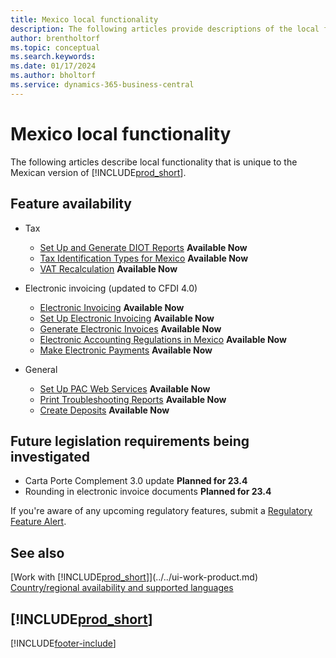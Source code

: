 ```yaml
---
title: Mexico local functionality
description: The following articles provide descriptions of the local functionality in the Mexican version of Business Central.
author: brentholtorf
ms.topic: conceptual
ms.search.keywords:
ms.date: 01/17/2024
ms.author: bholtorf
ms.service: dynamics-365-business-central
---
```

# Mexico local functionality

The following articles describe local functionality that is unique to the Mexican version of [!INCLUDE[prod_short](../../includes/prod_short.md)].  

## Feature availability  

* Tax
    * [Set Up and Generate DIOT Reports](ui-extensions-setup-and-generate-diot-report-mx.md) **Available Now**
    * [Tax Identification Types for Mexico](tax-identification-types-for-mexico.md) **Available Now**
    * [VAT Recalculation](vat-recalculation.md) **Available Now**

* Electronic invoicing (updated to CFDI 4.0)
    * [Electronic Invoicing](electronic-invoicing.md) **Available Now**
    * [Set Up Electronic Invoicing](how-to-set-up-electronic-invoicing.md) **Available Now**
    * [Generate Electronic Invoices](how-to-generate-electronic-invoices.md) **Available Now**
    * [Electronic Accounting Regulations in Mexico](electronic-accounting-regulations.md) **Available Now**
    * [Make Electronic Payments](../../finance-make-payments-with-bank-data-conversion-service-or-sepa-credit-transfer.md#exporting-payments-to-a-bank-file) **Available Now**

* General
    * [Set Up PAC Web Services](how-to-set-up-pac-web-services.md) **Available Now**
    * [Print Troubleshooting Reports](how-to-print-troubleshooting-reports.md) **Available Now**
    * [Create Deposits](how-to-create-deposits.md) **Available Now**

## Future legislation requirements being investigated

* Carta Porte Complement 3.0 update **Planned for 23.4**
* Rounding in electronic invoice documents **Planned for 23.4**  

If you're aware of any upcoming regulatory features, submit a [Regulatory Feature Alert](https://forms.office.com/pages/responsepage.aspx?id=v4j5cvGGr0GRqy180BHbRwkeauYiJKZOpJ0CtKuVmJlURURaMlQ4Rk05UFY4NkVEOTA0MUU5WThXSC4u).

## See also

[Work with [!INCLUDE[prod_short](../../includes/prod_short.md)]](../../ui-work-product.md)  
[Country/regional availability and supported languages](/dynamics365/business-central/dev-itpro/compliance/apptest-countries-and-translations)  


## [!INCLUDE[prod_short](../../includes/free_trial_md.md)]


[!INCLUDE[footer-include](../../includes/footer-banner.md)]
